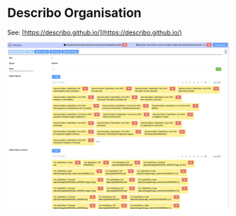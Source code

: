 # Describo Organisation

See: [https://describo.github.io/](https://describo.github.io/)

![Describo](./describo-1.png)
